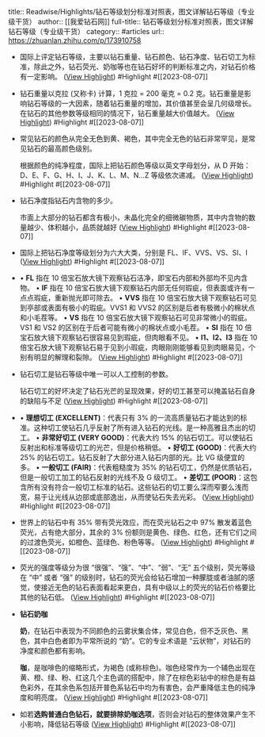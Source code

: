 title:: Readwise/Highlights/钻石等级划分标准对照表，图文详解钻石等级（专业级干货）
author:: [[我爱钻石网]]
full-title:: 钻石等级划分标准对照表，图文详解钻石等级（专业级干货）
category:: #articles
url:: https://zhuanlan.zhihu.com/p/173910758
- 国际上评定钻石等级，主要以钻石重量、钻石颜色、钻石净度、钻石切工为标准，除此之外，钻石荧光、奶咖等也在钻石好坏的判断标准之内，对钻石价格有一定影响。 ([View Highlight](https://read.readwise.io/read/01h77jpsxmha45exhbjdqdndnk)) #Highlight #[[2023-08-07]]
- 钻石重量以克拉 (又称卡) 计算，1 克拉 = 200 毫克 = 0.2 克。钻石重量是影响钻石等级的一大因素，随着钻石重量的增加，其价值甚至会呈几何级增长。在钻石的其他参数等级相同的情况下，钻石重量越大价值越大。 ([View Highlight](https://read.readwise.io/read/01h77jq7frdebwyhmvqc0fz436)) #Highlight #[[2023-08-07]]
- 常见钻石的颜色从完全无色到黄、褐色，其中完全无色的钻石非常罕见，是常见钻石的最高颜色级别。
  
  根据颜色的纯净程度，国际上把钻石颜色等级以英文字母划分，从 D 开始：D、E、F、G、H、I、J、K、L、M、N...Z 等级依次递减。 ([View Highlight](https://read.readwise.io/read/01h77jqzaccrrgc3hvehkwn60x)) #Highlight #[[2023-08-07]]
- 钻石净度指钻石内含物的多少。
  
  市面上大部分的钻石都含有极小，未晶化完全的细微碳物质，其中内含物的数量越少、体积越小，品质就越好 ([View Highlight](https://read.readwise.io/read/01h77jsgh9kee3k891p03dzd47)) #Highlight #[[2023-08-07]]
- 国际上把钻石净度等级划分为六大大类，分别是 FL、IF、VVS、VS、SI、I ([View Highlight](https://read.readwise.io/read/01h77jspvdn36zc5rmamsmxk9n)) #Highlight #[[2023-08-07]]
- •   **FL** 指在 10 倍宝石放大镜下观察钻石洁净，即宝石内部和外部均不见内含物。
  •   **IF** 指在 10 倍宝石放大镜下观察钻石内部无任何瑕疵，但表面或许有一点点瑕疵，重新抛光即可除去。
  •   **VVS** 指在 10 倍宝石放大镜下观察钻石可见到亭部或表面有极小的瑕疵。VVS1 和 VVS2 的区别是后者有极微小的棉状点和小毛茬等。
  •   **VS** 指在 10 倍宝石放大镜下观察钻石可见非常微小的瑕疵。VS1 和 VS2 的区别在于后者可能有微小的棉状点或小毛茬。
  •   **SI** 指在 10 倍宝石放大镜下观察钻石很容易见到瑕疵，但肉眼看不见。
  •   **I1、I2、I3** 指在 10 倍宝石放大镜下观察钻石易于见到小瑕疵，肉眼刚刚能够看见到肉眼易见，个别有明显的解理和裂隙。 ([View Highlight](https://read.readwise.io/read/01h77jv4vvm9wnwaj3zepr30rc)) #Highlight #[[2023-08-07]]
- 钻石切工是钻石等级中唯一可以人工控制的参数。
  
  钻石切工的好坏决定了钻石光芒的呈现效果，好的切工甚至可以掩盖钻石自身的缺陷与不足 ([View Highlight](https://read.readwise.io/read/01h77jx2254b1vw63f5d8by8n8)) #Highlight #[[2023-08-07]]
- •   **理想切工 (EXCELLENT)**：代表只有 3% 的一流高质量钻石才能达到的标准。这种切工使钻石几乎反射了所有进入钻石的光线。是一种高雅且杰出的切工。
  •   **非常好切工 (VERY GOOD)**：代表大约 15% 的钻石切工。可以使钻石反射出和标准等级切工的光芒，但是价格稍低。
  •   **好切工 (GOOD)**：代表大约 25% 的钻石切工。钻石反射了大部分进入钻石内部的光。比 VG 级便宜的多。
  •   **一般切工 (FAIR)**：代表粗糙度为 35% 的钻石切工，仍然是优质钻石，但是一般切工加工的钻石反射的光线不及 G 级切工。
  •   **差切工 (POOR)**：这包含所有没有符合一般切工标准的钻石。这些钻石的切工要么深而窄要么浅而宽，易于让光线从边部或底部逸出，从而使钻石失去光彩。 ([View Highlight](https://read.readwise.io/read/01h77jxrp0f1jc8kc84nbkv5h4)) #Highlight #[[2023-08-07]]
- 世界上的钻石中有 35% 带有荧光效应，而在荧光钻石之中 97% 散发着蓝色荧光，占有绝大部分，其余的 3% 份额则是黄色、绿色、红色，还有它们之间的过渡色荧光，如橙色、蓝绿色、粉色等等。 ([View Highlight](https://read.readwise.io/read/01h77jy4bc6cazk0rjzb5gntsq)) #Highlight #[[2023-08-07]]
- 荧光的强度等级分为很 “很强”、“强”、“中”、“弱”、“无” 五个级别，荧光等级在 “中” 或者 “强” 的级别时，钻石的荧光会给钻石增加一种朦胧或者油腻的感觉，使接近无色的钻石表面看起来更白，具有中级以上的荧光的钻石价格要比其他的钻石低。 ([View Highlight](https://read.readwise.io/read/01h77jyjf1qd9rej0kar84kbma)) #Highlight #[[2023-08-07]]
- **钻石奶咖**
  
  **奶**，在钻石中表现为不同颜色的云雾状集合体，常见白色，但不乏灰色、黑色，其中白色者即为平常所说的 “奶”。它的专业术语是 “云状物”，对钻石的净度和颜色都有影响。
  
  **咖**，是咖啡色的缩略形式，为褐色 (或称棕色)。咖色经常作为一个辅色出现在黄、橙、绿、粉、红这几个主色调的搭配中，除了在棕色彩钻中的棕色是有益色彩外，在其余色系包括开普色系钻石中均为有害色，会严重降低主色的纯净度和明亮度。 ([View Highlight](https://read.readwise.io/read/01h77jz7p831pat1n7exwbdkd8)) #Highlight #[[2023-08-07]]
- 如若**选购普通白色钻石，就要排除奶咖选项**，否则会对钻石的整体效果产生不小影响，降低钻石等级 ([View Highlight](https://read.readwise.io/read/01h77jzv0cjkq6k80t4yfjfjsm)) #Highlight #[[2023-08-07]]